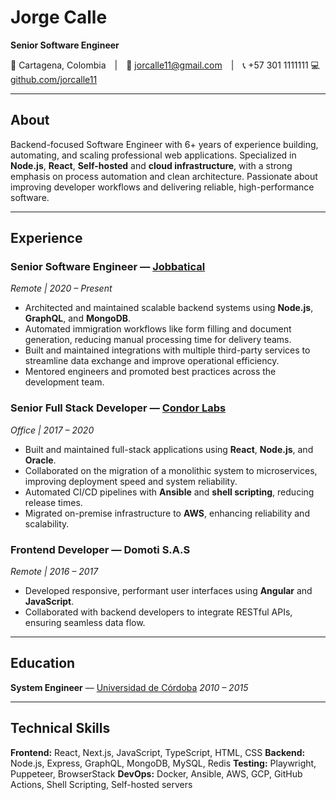 # Jorge Calle

**Senior Software Engineer**

📍 Cartagena, Colombia | 📧 [jorcalle11@gmail.com](mailto:jorcalle11@gmail.com) | 📞 +57 301 1111111
💻 [github.com/jorcalle11](https://github.com/jorcalle11)

---

## About

Backend-focused Software Engineer with 6+ years of experience building, automating, and scaling professional web applications. Specialized in **Node.js**, **React**, **Self-hosted** and **cloud infrastructure**, with a strong emphasis on process automation and clean architecture. Passionate about improving developer workflows and delivering reliable, high-performance software.

---

## Experience

### Senior Software Engineer — [Jobbatical](https://www.jobbatical.com)

_Remote | 2020 – Present_

- Architected and maintained scalable backend systems using **Node.js**, **GraphQL**, and **MongoDB**.
- Automated immigration workflows like form filling and document generation, reducing manual processing time for delivery teams.
- Built and maintained integrations with multiple third-party services to streamline data exchange and improve operational efficiency.
- Mentored engineers and promoted best practices across the development team.

### Senior Full Stack Developer — [Condor Labs](https://condorlabs.io)

_Office | 2017 – 2020_

- Built and maintained full-stack applications using **React**, **Node.js**, and **Oracle**.
- Collaborated on the migration of a monolithic system to microservices, improving deployment speed and system reliability.
- Automated CI/CD pipelines with **Ansible** and **shell scripting**, reducing release times.
- Migrated on-premise infrastructure to **AWS**, enhancing reliability and scalability.

### Frontend Developer — Domoti S.A.S

_Remote | 2016 – 2017_

- Developed responsive, performant user interfaces using **Angular** and **JavaScript**.
- Collaborated with backend developers to integrate RESTful APIs, ensuring seamless data flow.

---

## Education

**System Engineer** — [Universidad de Córdoba](https://www.unicordoba.edu.co)
_2010 – 2015_

---

## Technical Skills

**Frontend:** React, Next.js, JavaScript, TypeScript, HTML, CSS
**Backend:** Node.js, Express, GraphQL, MongoDB, MySQL, Redis
**Testing:** Playwright, Puppeteer, BrowserStack
**DevOps:** Docker, Ansible, AWS, GCP, GitHub Actions, Shell Scripting, Self-hosted servers
